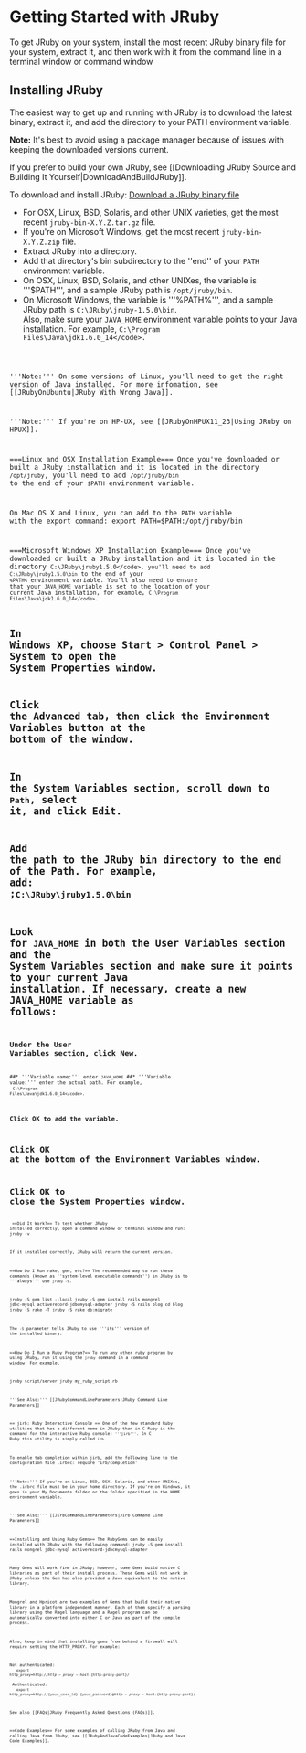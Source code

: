 Getting Started with JRuby
==========================

To get JRuby on your system, install the most recent JRuby binary file for your system, extract it, and then work with it from the command line in a terminal window or command window

Installing JRuby
----------------
The easiest way to get up and running with JRuby is to download the latest binary, extract it, and add the directory to your PATH environment variable.

**Note:** It's best to avoid using a package manager because of issues with keeping the downloaded versions current.

If you prefer to build your own JRuby, see [[Downloading JRuby Source and Building It Yourself|DownloadAndBuildJRuby]].

To download and install JRuby: [Download a JRuby binary file](http://jruby.org/download) 
* For OSX, Linux, BSD, Solaris, and other UNIX varieties, get the most recent <code>jruby-bin-X.Y.Z.tar.gz</code> file.
* If you're on Microsoft Windows, get the most recent <code>jruby-bin-X.Y.Z.zip</code> file.
* Extract JRuby into a directory.
* Add that directory's bin subdirectory to the ''end'' of your <code>PATH</code> environment variable.
* On OSX, Linux, BSD, Solaris, and other UNIXes, the variable is '''$PATH''', and a sample JRuby path is <code>/opt/jruby/bin</code>.
* On Microsoft Windows, the variable is '''%PATH%''', and a sample JRuby path is <code>C:\JRuby\jruby-1.5.0\bin</code>.<br/> Also, make sure your <code>JAVA_HOME</code> environment variable points to your Java installation. For example, <code>C:\Program Files\Java\jdk1.6.0_14\</code>.

'''Note:''' On some versions of Linux, you'll need to get the right version of Java installed. For more infomation, see [[JRubyOnUbuntu|JRuby With Wrong Java]].

'''Note:''' If you're on HP-UX, see [[JRubyOnHPUX11_23|Using JRuby on HPUX]].

===Linux and OSX Installation Example===
Once you've downloaded or built a JRuby installation and it is located in the directory <code>/opt/jruby</code>,
you'll need to add <code>/opt/jruby/bin</code> to the end of your <code>$PATH</code> environment variable.

On Mac OS X and Linux, you can add to the <code>PATH</code> variable with the export command:
  export PATH=$PATH:/opt/jruby/bin

===Microsoft Windows XP Installation Example===
Once you've downloaded or built a JRuby installation and it is located in the directory <code>C:\JRuby\jruby1.5.0\</code>,
you'll need to add <code>C:\JRuby\jruby1.5.0\bin</code> to the end of your <code>%PATH%</code> environment variable. You'll also need to ensure that your <code>JAVA_HOME</code> variable is set to the location of your current Java installation, for example, <code>C:\Program Files\Java\jdk1.6.0_14\</code>.
# In Windows XP, choose Start > Control Panel > System to open the System Properties window.
# Click the Advanced tab, then click the Environment Variables button at the bottom of the window.
# In the System Variables section, scroll down to <code>Path</code>, select it, and click Edit.
# Add the path to the JRuby bin directory to the end of the Path. For example, add:<br/>;<code>C:\JRuby\jruby1.5.0\bin</code>
# Look for <code>JAVA_HOME</code> in both the User Variables section and the System Variables section and make sure it points to your current Java installation. If necessary, create a new JAVA_HOME variable as follows:
## Under the User Variables section, click New.
##* '''Variable name:''' enter <code>JAVA_HOME</code>
##* '''Variable value:''' enter the actual path. For example, <br/> <code>C:\Program Files\Java\jdk1.6.0_14\</code>.
## Click OK to add the variable.
# Click OK at the bottom of the Environment Variables window.
# Click OK to close the System Properties window.

<span id="Did_It_Work"></span>
==Did It Work?==
To test whether JRuby installed correctly, open a command window or terminal window and run:
  jruby -v

If it installed correctly, JRuby will return the current version.

==How Do I Run rake, gem, etc?==
The recommended way to run these commands (known as ''system-level executable commands'') in JRuby is to '''always''' use <code>jruby -S</code>.

  jruby -S gem list --local
  jruby -S gem install rails mongrel jdbc-mysql activerecord-jdbcmysql-adapter
  jruby -S rails blog
  cd blog
  jruby -S rake -T
  jruby -S rake db:migrate

The <code>-S</code> parameter tells JRuby to use '''its''' version of the installed binary.

==How Do I Run a Ruby Program?==
To run any other ruby program by using JRuby, run it using the <code>jruby</code> command in a command window. For example,

  jruby script/server
  jruby my_ruby_script.rb

'''See Also:''' [[JRubyCommandLineParameters|JRuby Command Line Parameters]]

== jirb: Ruby Interactive Console ==
One of the few standard Ruby utilities that has a different name in JRuby than in C Ruby is the command for the interactive Ruby console: <code>'''jirb'''</code>. In C Ruby this utility is simply called <code>irb</code>.

To enable tab completion within jirb, add the following line to the configuration file .irbrc:
  require 'irb/completion'

'''Note:''' If you're on Linux, BSD, OSX, Solaris, and other UNIXes, the .irbrc file must be in your home directory. If you're on Windows, it goes in your My Documents folder or the folder specified in the HOME environment variable.

'''See Also:''' [[JirbCommandLineParameters|Jirb Command Line Parameters]]

==Installing and Using Ruby Gems==
The RubyGems can be easily installed with JRuby with the following command:
 jruby -S gem install rails mongrel jdbc-mysql activerecord-jdbcmysql-adapter

Many Gems will work fine in JRuby; however, some Gems build native C libraries as part of their install process. These Gems will not work in JRuby unless the Gem has also provided a Java equivalent to the native library. 

Mongrel and Hpricot are two examples of Gems that build their native library in a platform independent manner. Each of them specify a parsing library using the Ragel language and a Ragel program can be automatically converted into either C or Java as part of the compile process.

Also, keep in mind that installing gems from behind a firewall will require setting the HTTP_PROXY. For example:

Not authenticated:<br/>
<code> &nbsp;<nowiki>export http_proxy=http://${http-proxy-host}:${http-proxy-port}/</nowiki></code> <br/>
Authenticated:<br/>
<code> &nbsp;<nowiki>export http_proxy=http://{your_user_id}:{your_password}@${http-proxy-host}:${http-proxy-port}/</nowiki></code>

See also [[FAQs|JRuby Frequently Asked Questions (FAQs)]].

==Code Examples==
For some examples of calling JRuby from Java and calling Java from JRuby, see [[JRubyAndJavaCodeExamples|JRuby and Java Code Examples]].
